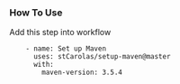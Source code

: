 ### How To Use

Add this step into workflow

```
    - name: Set up Maven
      uses: stCarolas/setup-maven@master
      with:
        maven-version: 3.5.4
```
